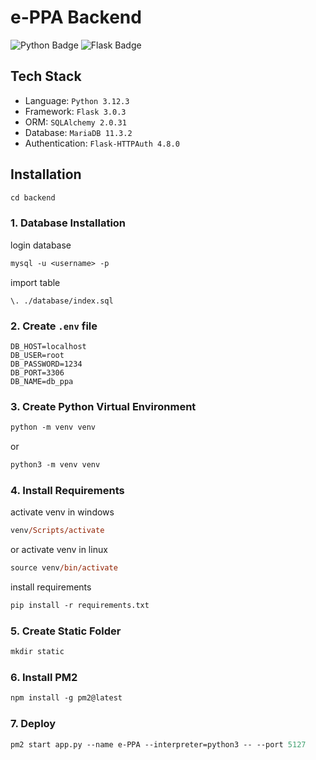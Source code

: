 # e-PPA Backend

![Python Badge](https://img.shields.io/badge/Python-3776AB?logo=python&logoColor=fff&style=flat)
![Flask Badge](https://img.shields.io/badge/Flask-000?logo=flask&logoColor=fff&style=flat)

## Tech Stack

- Language: `Python 3.12.3`
- Framework: `Flask 3.0.3`
- ORM: `SQLAlchemy 2.0.31`
- Database: `MariaDB 11.3.2`
- Authentication: `Flask-HTTPAuth 4.8.0`

## Installation

```ps
cd backend
```

### 1. Database Installation

login database

```ps
mysql -u <username> -p
```

import table

```
\. ./database/index.sql
```

### 2. Create `.env` file

```
DB_HOST=localhost
DB_USER=root
DB_PASSWORD=1234
DB_PORT=3306
DB_NAME=db_ppa
```

### 3. Create Python Virtual Environment

```ps
python -m venv venv
```

or

```ps
python3 -m venv venv
```

### 4. Install Requirements

activate venv in windows

```ps
venv/Scripts/activate
```

or activate venv in linux

```ps
source venv/bin/activate
```

install requirements

```ps
pip install -r requirements.txt
```

### 5. Create Static Folder

```ps
mkdir static
```

### 6. Install PM2

```ps
npm install -g pm2@latest
```

### 7. Deploy

```ps
pm2 start app.py --name e-PPA --interpreter=python3 -- --port 5127
```
